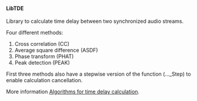 #### LibTDE
Library to calculate time delay between two synchronized audio streams.

Four different methods:
<ol>
<li>Cross correlation (CC)</li>
<li>Average square difference (ASDF)</li>
<li>Phase transform (PHAT)</li>
<li>Peak detection (PEAK)</li>
</ol>

First three methods also have a stepwise version of the function (..._Step) to enable calculation cancellation.

More information [Algorithms for time delay calculation](http://birota.azurewebsites.net/algorithms-for-time-delay-calculation/).
